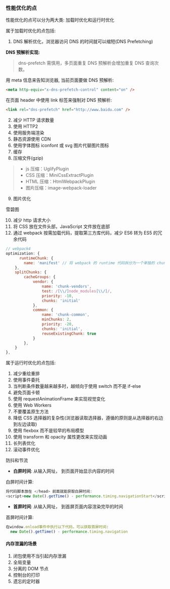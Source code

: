 ### 性能优化的点

性能优化的点可以分为两大类: 加载时优化和运行时优化

属于加载时优化的点包括:

1. DNS 解析优化，浏览器访问 DNS 的时间就可以缩短(DNS Prefetching)

**DNS 预解析实现:**

> dns-prefetch 需慎用，多页面重复 DNS 预解析会增加重复 DNS 查询次数。

用 meta 信息来告知浏览器, 当前页面要做 DNS 预解析:

```html
<meta http-equiv="x-dns-prefetch-control" content="on" />
```

在页面 header 中使用 link 标签来强制对 DNS 预解析:

```html
<link rel="dns-prefetch" href="http://www.baidu.com" />
```

2. 减少 HTTP 请求数量
3. 使用 HTTP2
4. 使用服务端渲染
5. 静态资源使用 CDN
6. 使用字体图标 iconfont 或 svg 图片代替图片图标
7. 缓存
8. 压缩文件(gzip)

> - js 压缩：UglifyPlugin
> - CSS 压缩：MiniCssExtractPlugin
> - HTML 压缩：HtmlWebpackPlugin
> - 图片压缩：image-webpack-loader

9. 图片优化

雪碧图

10. 减少 http 请求大小
11. 将 CSS 放在文件头部，JavaScript 文件放在底部
12. 通过 webpack 按需加载代码，提取第三方库代码，减少 ES6 转为 ES5 的冗余代码

```js
// webpack4
optimization: {
      runtimeChunk: {
        name: 'manifest' // 将 webpack 的 runtime 代码拆分为一个单独的 chunk。
    },
    splitChunks: {
        cacheGroups: {
            vendor: {
                name: 'chunk-vendors',
                test: /[\\/]node_modules[\\/]/,
                priority: -10,
                chunks: 'initial'
            },
            common: {
                name: 'chunk-common',
                minChunks: 2,
                priority: -20,
                chunks: 'initial',
                reuseExistingChunk: true
            }
        },
    }
},
```

属于运行时优化的点包括:

1. 减少重绘重排
2. 使用事件委托
3. 当判断条件数量越来越多时，越倾向于使用 switch 而不是 if-else
4. 避免页面卡顿
5. 使用 requestAnimationFrame 来实现视觉变化
6. 使用 Web Workers
7. 不要覆盖原生方法
8. 降低 CSS 选择器的复杂性(浏览器读取选择器，遵循的原则是从选择器的右边到左边读取)
9. 使用 flexbox 而不是较早的布局模型
10. 使用 transform 和 opacity 属性更改来实现动画
11. 长列表优化
12. 滚动事件优化

防抖和节流

- **白屏时间**: 从输入网址， 到页面开始显示内容的时间

白屏时间计算:

```js
将代码脚本放在 </head> 前面就能获取白屏时间:
<script>new Date().getTime() - performance.timing.navigationStart</script>
```

- **首屏时间**: 从输入网址， 到首屏页面内容渲染完毕的时间

首屏时间计算:

```js
在window.onload事件中执行以下代码，可以获取首屏时间:
  new Date().getTime() - performance.timing.navigation
```

#### 内存泄漏的场景

1. 闭包使用不当引起内存泄漏
2. 全局变量
3. 分离的 DOM 节点
4. 控制台的打印
5. 遗忘的定时器
